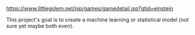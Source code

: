 https://www.littlegolem.net/jsp/games/gamedetail.jsp?gtid=einstein

This project's goal is to create a machine learning or statistical model (not sure yet maybe both even).

